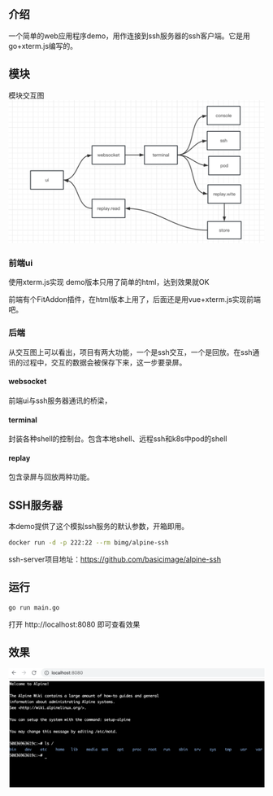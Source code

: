 ## 介绍
一个简单的web应用程序demo，用作连接到ssh服务器的ssh客户端。它是用go+xterm.js编写的。

## 模块
模块交互图
![模块交互图](docs/images/webssh.png)
### 前端ui
使用xterm.js实现 demo版本只用了简单的html，达到效果就OK

前端有个FitAddon插件，在html版本上用了，后面还是用vue+xterm.js实现前端吧。
### 后端
从交互图上可以看出，项目有两大功能，一个是ssh交互，一个是回放。在ssh通讯的过程中，交互的数据会被保存下来，这一步要录屏。
#### websocket
前端ui与ssh服务器通讯的桥梁，
#### terminal
封装各种shell的控制台。包含本地shell、远程ssh和k8s中pod的shell
#### replay
包含录屏与回放两种功能。
## SSH服务器
本demo提供了这个模拟ssh服务的默认参数，开箱即用。
```bash
docker run -d -p 222:22 --rm bimg/alpine-ssh
```
ssh-server项目地址：https://github.com/basicimage/alpine-ssh
## 运行
```bash
go run main.go
```
打开 http://localhost:8080 即可查看效果
## 效果
![效果](docs/images/demo.png)